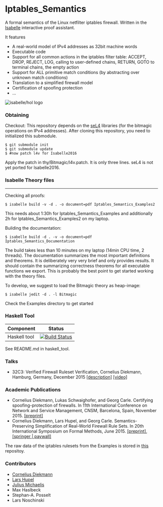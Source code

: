 # Iptables_Semantics

A formal semantics of the Linux netfilter iptables firewall.
Written in the [Isabelle](https://isabelle.in.tum.de/) interactive proof assistant.

It features
  * A real-world model of IPv4 addresses as 32bit machine words
  * Executable code
  * Support for all common actions in the iptables filter table: ACCEPT, DROP, REJECT, LOG, calling to user-defined chains, RETURN, GOTO to terminal chains, the empty action
  * Support for ALL primitive match conditions (by abstracting over unknown match conditions)
  * Translation to a simplified firewall model
  * Certification of spoofing protection 
  * ...


![isabelle/hol logo](https://raw.githubusercontent.com/diekmann/Iptables_Semantics/refactoring/images/isabelle.png "Isabelle/HOL")


### Obtaining

Checkout:
This repository depends on the [seL4](https://github.com/seL4/l4v/) libraries (for the bitmagic operations on IPv4 addresses).
After cloning this repository, you need to initialized this submodule.
```
$ git submodule init
$ git submodule update
$ #now patch l4v for Isabelle2016
```

Apply the patch in thy/Bitmagic/l4v.patch. It is only three lines. seL4 is not yet ported for Isabelle2016.


### Isabelle Theory files
---

Checking all proofs:

```
$ isabelle build -v -d . -o document=pdf Iptables_Semantics_Examples2
```
This needs about 1:30h for Iptables_Semantics_Examples and additionally 2h for Iptables_Semantics_Examples2 on my laptop.


Building the documentation:

```
$ isabelle build -d . -v -o document=pdf Iptables_Semantics_Documentation
```
The build takes less than 10 minutes on my laptop (14min CPU time, 2 threads).
The documentation summarizes the most important definitions and theorems.
It is deliberately very very brief and only provides results.
It should contain the summarizing correctness theorems for all executable functions we export.
This is probably the best point to get started working with the theory files.


To develop, we suggest to load the Bitmagic theory as heap-image:
```
$ isabelle jedit -d . -l Bitmagic
```

Check the Examples directory to get started

### Haskell Tool

| Component             | Status |
| --------------------- | ------ |
| Haskell tool          | [![Build Status](https://travis-ci.org/diekmann/Iptables_Semantics.svg)](https://travis-ci.org/diekmann/Iptables_Semantics) |

See README.md in haskell_tool.


### Talks
  * 32C3: Verified Firewall Ruleset Verification, Cornelius Diekmann, Hamburg, Germany, December 2015 [[description]](https://events.ccc.de/congress/2015/Fahrplan/events/7195.html) [[video]](https://media.ccc.de/v/32c3-7195-verified_firewall_ruleset_verification#video)

### Academic Publications

  * Cornelius Diekmann, Lukas Schwaighofer, and Georg Carle. Certifying spoofing-protection of firewalls. In 11th International Conference on Network and Service Management, CNSM, Barcelona, Spain, November 2015. [[preprint]](http://www.net.in.tum.de/fileadmin/bibtex/publications/papers/diekmann2015_cnsm.pdf)
  * Cornelius Diekmann, Lars Hupel, and Georg Carle. Semantics-Preserving Simplification of Real-World Firewall Rule Sets. In 20th International Symposium on Formal Methods, June 2015. [[preprint]](http://www.net.in.tum.de/fileadmin/bibtex/publications/papers/fm15_Semantics-Preserving_Simplification_of_Real-World_Firewall_Rule_Sets.pdf), [[springer | paywall]](http://link.springer.com/chapter/10.1007%2F978-3-319-19249-9_13)

The raw data of the iptables rulesets from the Examples is stored in [this](https://github.com/diekmann/net-network) repositoy.


### Contributors
   * [Cornelius Diekmann](http://www.net.in.tum.de/~diekmann/)
   * [Lars Hupel](http://lars.hupel.info/)
   * [Julius Michaelis](http://liftm.de)
   * Max Haslbeck
   * Stephan-A. Posselt
   * Lars Noschinski





